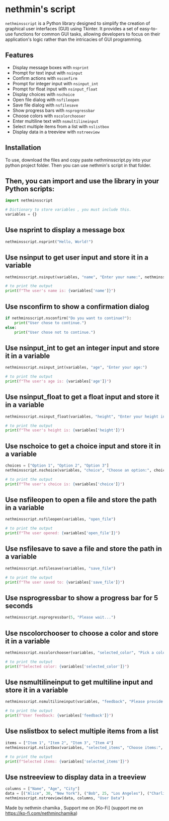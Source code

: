 # nethmin's script

`nethminsscript` is a Python library designed to simplify the creation of graphical user interfaces (GUI) using Tkinter. It provides a set of easy-to-use functions for common GUI tasks, allowing developers to focus on their application's logic rather than the intricacies of GUI programming.

## Features

- Display message boxes with `nsprint`
- Prompt for text input with `nsinput`
- Confirm actions with `nsconfirm`
- Prompt for integer input with `nsinput_int`
- Prompt for float input with `nsinput_float`
- Display choices with `nschoice`
- Open file dialog with `nsfileopen`
- Save file dialog with `nsfilesave`
- Show progress bars with `nsprogressbar`
- Choose colors with `nscolorchooser`
- Enter multiline text with `nsmultilineinput`
- Select multiple items from a list with `nslistbox`
- Display data in a treeview with `nstreeview`

## Installation

To use, download the files and copy paste nethminsscript.py into your python project folder. Then you can use nethmin's script in that folder.

## Then, you can import and use the library in your Python scripts:
```python
import nethminsscript

# Dictionary to store variables , you must include this.
variables = {} 
```

## Use nsprint to display a message box
```python
nethminsscript.nsprint("Hello, World!")
```
## Use nsinput to get user input and store it in a variable
```python
nethminsscript.nsinput(variables, "name", "Enter your name:", nethminsscript.is_non_empty)

# to print the output
print(f"The user's name is: {variables['name']}")
```
## Use nsconfirm to show a confirmation dialog
```python
if nethminsscript.nsconfirm("Do you want to continue?"):
    print("User chose to continue.")
else:
    print("User chose not to continue.")
```

## Use nsinput_int to get an integer input and store it in a variable
```python
nethminsscript.nsinput_int(variables, "age", "Enter your age:")

# to print the output
print(f"The user's age is: {variables['age']}")
```

## Use nsinput_float to get a float input and store it in a variable
```python
nethminsscript.nsinput_float(variables, "height", "Enter your height in meters:")

# to print the output
print(f"The user's height is: {variables['height']}")
```

## Use nschoice to get a choice input and store it in a variable
```python
choices = ["Option 1", "Option 2", "Option 3"]
nethminsscript.nschoice(variables, "choice", "Choose an option:", choices)

# to print the output
print(f"The user's choice is: {variables['choice']}")
```

## Use nsfileopen to open a file and store the path in a variable
```python
nethminsscript.nsfileopen(variables, "open_file")

# to print the output
print(f"The user opened: {variables['open_file']}")
```

## Use nsfilesave to save a file and store the path in a variable
```python
nethminsscript.nsfilesave(variables, "save_file")

# to print the output
print(f"The user saved to: {variables['save_file']}")
```

## Use nsprogressbar to show a progress bar for 5 seconds
```python
nethminsscript.nsprogressbar(5, "Please wait...")
```

## Use nscolorchooser to choose a color and store it in a variable
```python
nethminsscript.nscolorchooser(variables, "selected_color", "Pick a color")

# to print the output
print(f"Selected color: {variables['selected_color']}")
```

## Use nsmultilineinput to get multiline input and store it in a variable
```python
nethminsscript.nsmultilineinput(variables, "feedback", "Please provide your feedback:")

# to print the output
print(f"User feedback: {variables['feedback']}")
```

## Use nslistbox to select multiple items from a list
```python
items = ["Item 1", "Item 2", "Item 3", "Item 4"]
nethminsscript.nslistbox(variables, "selected_items", "Choose items:", items)

# to print the output
print(f"Selected items: {variables['selected_items']}")
```

## Use nstreeview to display data in a treeview
```python
columns = ["Name", "Age", "City"]
data = [("Alice", 30, "New York"), ("Bob", 25, "Los Angeles"), ("Charlie", 35, "Chicago")]
nethminsscript.nstreeview(data, columns, "User Data")
```

Made by nethmin chamika , Support me on [Ko-Fi] (support me on https://ko-fi.com/nethminchamika)
